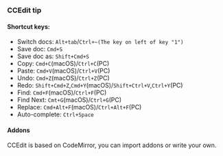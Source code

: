 ### CCEdit tip

#### Shortcut keys:
- Switch docs: `Alt+tab`/`Ctrl+~(The key on left of key "1")`
- Save doc: `Cmd+S`
- Save doc as: `Shift+Cmd+S`
- Copy: `Cmd+C`(macOS)/`Ctrl+C`(PC)
- Paste: `Cmd+V`(macOS)/`Ctrl+V`(PC)
- Undo: `Cmd+Z`(macOS)/`Ctrl+Z`(PC)
- Redo: `Shift+Cmd+Z`,`Cmd+Y`(macOS)/`Shift+Ctrl+V`,`Ctrl+Y`(PC)
- Find: `Cmd+F`(macOS)/`Ctrl+F`(PC)
- Find Next: `Cmt+G`(macOS)/`Ctrl+G`(PC)
- Replace: `Cmd+Alt+F`(macOS)/`Ctrl+Alt+F`(PC)
- Auto-complete: `Ctrl+Space`
 
#### Addons
CCEdit is based on CodeMirror, you can import addons or write your own.
